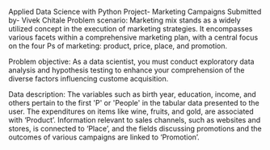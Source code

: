 Applied Data Science with Python Project- Marketing Campaigns
Submitted by- Vivek Chitale
Problem scenario:
Marketing mix stands as a widely utilized concept in the execution of marketing strategies. It encompasses various facets within a comprehensive marketing plan, with a central focus on the four Ps of marketing: product, price, place, and promotion.

Problem objective:
As a data scientist, you must conduct exploratory data analysis and hypothesis testing to enhance your comprehension of the diverse factors influencing custome acquisition.

Data description:
The variables such as birth year, education, income, and others pertain to the first 'P' or 'People' in the tabular data presented to the user. The expenditures on items like wine, fruits, and gold, are associated with ‘Product’. Information relevant to sales channels, such as websites and stores, is connected to ‘Place’, and the fields discussing promotions and the outcomes of various campaigns are linked to ‘Promotion’.
